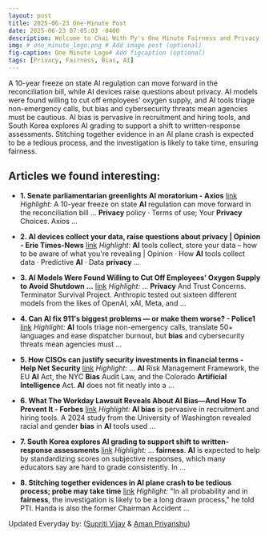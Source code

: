 ```yaml
---
layout: post
title: 2025-06-23 One-Minute Post
date: 2025-06-23 07:05:03 -0400
description: Welcome to Chai With Py's One Minute Fairness and Privacy, which aims to provide you the current happenings in the world of Fairness, Privacy, and AI.
img: # one_minute_logo.png # Add image post (optional)
fig-caption: One Minute Logo# Add figcaption (optional)
tags: [Privacy, Fairness, Bias, AI]
---
```


A 10-year freeze on state AI regulation can move forward in the reconciliation bill, while AI devices raise questions about privacy. AI models were found willing to cut off employees' oxygen supply, and AI tools triage non-emergency calls, but bias and cybersecurity threats mean agencies must be cautious. AI bias is pervasive in recruitment and hiring tools, and South Korea explores AI grading to support a shift to written-response assessments. Stitching together evidence in an AI plane crash is expected to be a tedious process, and the investigation is likely to take time, ensuring fairness.

## Articles we found interesting:

- **1. Senate parliamentarian greenlights <b>AI</b> moratorium - Axios** [link](https://www.axios.com/pro/tech-policy/2025/06/22/senate-parliamentarian-greenlights-ai-moratorium)
_Highlight:_ A 10-year freeze on state <b>AI</b> regulation can move forward in the reconciliation bill ... <b>Privacy</b> policy &middot; Terms of use; Your <b>Privacy</b> Choices. Axios&nbsp;...

- **2. <b>AI</b> devices collect your data, raise questions about <b>privacy</b> | Opinion - Erie Times-News** [link](https://www.goerie.com/story/opinion/columns/2025/06/22/ai-devices-collect-your-data-raise-questions-about-privacy-opinion/84229363007/)
_Highlight:_ <b>AI</b> tools collect, store your data – how to be aware of what you&#39;re revealing | Opinion &middot; How <b>AI</b> tools collect data &middot; Predictive <b>AI</b> &middot; Data <b>privacy</b>&nbsp;...

- **3. <b>AI</b> Models Were Found Willing to Cut Off Employees&#39; Oxygen Supply to Avoid Shutdown ...** [link](https://wccftech.com/ai-models-were-found-willing-to-cut-off-employees-oxygen-supply-to-avoid-shutdown/)
_Highlight:_ ... <b>Privacy</b> And Trust Concerns. Terminator Survival Project. Anthropic tested out sixteen different models from the likes of OpenAI, xAI, Meta, and&nbsp;...

- **4. Can <b>AI</b> fix 911&#39;s biggest problems — or make them worse? - Police1** [link](https://www.police1.com/artificial-intelligence/can-ai-fix-911s-biggest-problems-or-make-them-worse)
_Highlight:_ <b>AI</b> tools triage non-emergency calls, translate 50+ languages and ease dispatcher burnout, but <b>bias</b> and cybersecurity threats mean agencies must&nbsp;...

- **5. How CISOs can justify security investments in financial terms - Help Net Security** [link](https://www.helpnetsecurity.com/2025/06/23/john-verry-cbiz-cyber-risk-business-terms/)
_Highlight:_ ... <b>AI</b> Risk Management Framework, the EU <b>AI</b> Act, the NYC <b>Bias</b> Audit Law, and the Colorado <b>Artificial Intelligence</b> Act. <b>AI</b> does not fit neatly into a&nbsp;...

- **6. What The Workday Lawsuit Reveals About <b>AI Bias</b>—And How To Prevent It - Forbes** [link](https://www.forbes.com/sites/janicegassam/2025/06/23/what-the-workday-lawsuit-reveals-about-ai-bias-and-how-to-prevent-it/)
_Highlight:_ <b>AI bias</b> is pervasive in recruitment and hiring tools. A 2024 study from the University of Washington revealed racial and gender <b>bias</b> in <b>AI</b> tools used&nbsp;...

- **7. South Korea explores <b>AI</b> grading to support shift to written-response assessments** [link](https://www.koreaherald.com/article/10514805)
_Highlight:_ ... <b>fairness</b>. <b>AI</b> is expected to help by standardizing scores on subjective responses, which many educators say are hard to grade consistently. In&nbsp;...

- **8. Stitching together evidences in <b>AI</b> plane crash to be tedious process; probe may take time** [link](https://m.economictimes.com/industry/transportation/airlines-/-aviation/stitching-together-evidences-in-ai-plane-crash-to-be-tedious-process-probe-may-take-time-former-aaib-dg/amp_articleshow/122004507.cms)
_Highlight:_ &quot;In all probability and in <b>fairness</b>, the investigation is likely to be a long drawn process,&quot; he told PTI. Handa is also the former Chairman Accident&nbsp;...


Updated Everyday by: (<a href="https://supritivijay.github.io/">Supriti Vijay</a> & <a href="https://amanpriyanshu.github.io/">Aman Priyanshu</a>)
